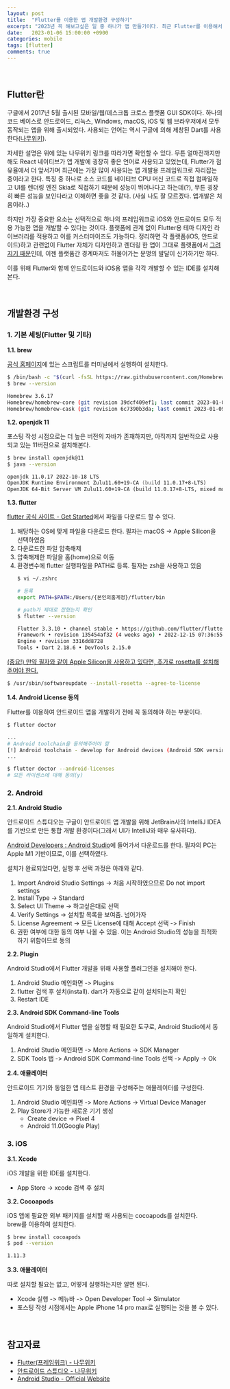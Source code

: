 ```yaml
---
layout: post
title:  "Flutter를 이용한 앱 개발환경 구성하기" 
excerpt: "2023년 꼭 해보고싶은 일 중 하나가 앱 만들기이다. 최근 Flutter를 이용해서 굉장히 쉽고 빠르게 앱을 만들 수 있다고 하여 이를 공부해보기로 하였다. Flutter는 Google에서 만들었으며, 공식 홈페이지에서는 '하나의 코드베이스로 모바일, 웹, 데스크톱에서 네이티브로 컴파일 되는 구글의 아름다운 UI 툴킷'이라고 표현하고 있다. 이번 포스팅에서는 Apple M1 macOS에서 Flutter 개발환경을 구성한 내용을 작성해본다."
date:   2023-01-06 15:00:00 +0900
categories: mobile
tags: [flutter]
comments: true
---
```


<br>

## Flutter란

구글에서 2017년 5월 출시된 모바일/웹/데스크톱 크로스 플랫폼 GUI SDK이다. 하나의 코드 베이스로 안드로이드, 리눅스, Windows, macOS, iOS 및 웹 브라우저에서 모두 동작되는 앱을 위해 출시되었다. 사용되는 언어는 역시 구글에 의해 제창된 Dart를 사용한다([나무위키](https://namu.wiki/w/Flutter(%ED%94%84%EB%A0%88%EC%9E%84%EC%9B%8C%ED%81%AC))).

자세한 설명은 위에 있는 나무위키 링크를 따라가면 확인할 수 있다. 무튼 얼마전까지만 해도 React 네이티브가 앱 개발에 굉장히 좋은 언어로 사용되고 있었는데, Flutter가 점유율에서 더 앞서가며 최근에는 가장 많이 사용되는 앱 개발용 프레임워크로 자리잡는 중이라고 한다. 특징 중 하나로 소스 코드를 네이티브 CPU 머신 코드로 직접 컴파일하고 UI를 렌더링 엔진 Skia로 직접하기 때문에 성능이 뛰어나다고 하는데(?), 무튼 굉장히 빠른 성능을 보인다라고 이해하면 좋을 것 같다. (사실 나도 잘 모르겠다. 앱개발은 처음이라..)

하지만 가장 중요한 요소는 선택적으로 하나의 프레임워크로 iOS와 안드로이드 모두 적용 가능한 앱을 개발할 수 있다는 것이다. 플랫폼에 관계 없이 Flutter용 테마 디자인 라이브러리를 적용하고 이를 커스터마이즈도 가능하다. 정리하면 각 플랫폼(iOS, 안드로이드)하고 관련없이 Flutter 자체가 디자인하고 렌더링 한 앱이 그대로 플랫폼에서 <u>그려지기 때문</u>인데, 이젠 플랫폼간 경계마저도 허물어가는 문명의 발달이 신기하기만 하다.

이를 위해 Flutter와 함께 안드로이드와 iOS용 앱을 각각 개발할 수 있는 IDE를 설치해본다.

<br>

## 개발환경 구성

### 1. 기본 세팅(Flutter 및 기타) 

**1.1. brew**

[공식 홈페이지](https://brew.sh/index_ko)에 있는 스크립트를 터미널에서 실행하여 설치한다. 

```bash
$ /bin/bash -c "$(curl -fsSL https://raw.githubusercontent.com/Homebrew/install/HEAD/install.sh)"
$ brew --version

Homebrew 3.6.17
Homebrew/homebrew-core (git revision 39dcf409ef1; last commit 2023-01-09)
Homebrew/homebrew-cask (git revision 6c7390b3da; last commit 2023-01-09)
```
**1.2. openjdk 11**

포스팅 작성 시점으로는 더 높은 버전의 자바가 존재하지만, 아직까지 일반적으로 사용되고 있는 11버전으로 설치해본다.

```zsh
$ brew install openjdk@11
$ java --version

openjdk 11.0.17 2022-10-18 LTS
OpenJDK Runtime Environment Zulu11.60+19-CA (build 11.0.17+8-LTS)
OpenJDK 64-Bit Server VM Zulu11.60+19-CA (build 11.0.17+8-LTS, mixed mode)
```

**1.3. flutter**

[flutter 공식 사이트 - Get Started](https://docs.flutter.dev/get-started/install)에서 파일을 다운로드 할 수 있다. 
1. 해당하는 OS에 맞게 파일을 다운로드 한다. 필자는 macOS -> Apple Silicon을 선택하였음
2. 다운로드한 파일 압축해제
3. 압축해제한 파일을 홈(home)으로 이동
4. 환경변수에 flutter 실행파일을 PATH로 등록. 필자는 zsh을 사용하고 있음
    ```bash
    $ vi ~/.zshrc

    # 등록
    export PATH=$PATH:/Users/{본인의홈계정}/flutter/bin    

    # path가 제대로 잡혔는지 확인
    $ flutter --version

    Flutter 3.3.10 • channel stable • https://github.com/flutter/flutter.git
    Framework • revision 135454af32 (4 weeks ago) • 2022-12-15 07:36:55 -0800
    Engine • revision 3316dd8728
    Tools • Dart 2.18.6 • DevTools 2.15.0
    ```

<u>(중요!) 만약 필자와 같이 Apple Silicon을 사용하고 있다면, 추가로 rosetta를 설치해주어야 한다.</u>

```bash
$ /usr/sbin/softwareupdate --install-rosetta --agree-to-license
```

**1.4. Android License 동의**

Flutter를 이용하여 안드로이드 앱을 개발하기 전에 꼭 동의해야 하는 부분이다.

```bash
$ flutter doctor

...
# Android toolchain을 동의해주어야 함
[!] Android toolchain - develop for Android devices (Android SDK version 33.0.1)
...

$ flutter doctor --android-licenses
# 모든 라이센스에 대해 동의(y)
```

### 2. Android

**2.1. Android Studio**

안드로이드 스튜디오는 구글이 안드로이드 앱 개발을 위해 JetBrain사의 IntelliJ IDEA를 기반으로 만든 통합 개발 환경이다(그래서 UI가 IntelliJ와 매우 유사하다). 

[Android Developers : Android Studio](https://developer.android.com/studio)에 들어가서 다운로드를 한다. 필자의 PC는 Apple M1 기반이므로, 이를 선택하였다.

설치가 완료되었다면, 실행 후 선택 과정은 아래와 같다.
1. Import Android Studio Settings -> 처음 시작하였으므로 Do not import settings
2. Install Type -> Standard
3. Select UI Theme -> 하고싶은대로 선택
4. Verify Settings -> 설치할 목록을 보여줌. 넘어가자
5. License Agreement -> 모든 License에 대해 Accept 선택 -> Finish
6. 권한 여부에 대한 동의 여부 나올 수 있음. 이는 Android Studio의 성능을 최적화 하기 위함이므로 동의

**2.2. Plugin**

Android Studio에서 Flutter 개발을 위해 사용할 플러그인을 설치해야 한다.
1. Android Studio 메인화면 -> Plugins
2. flutter 검색 후 설치(install). dart가 자동으로 같이 설치되는지 확인
3. Restart IDE

**2.3. Android SDK Command-line Tools**

Android Studio에서 Flutter 앱을 실행할 때 필요한 도구로, Android Studio에서 동일하게 설치한다.
1. Android Studio 메인화면 -> More Actions -> SDK Manager
2. SDK Tools 탭 -> Android SDK Command-line Tools 선택 -> Apply -> Ok

**2.4. 애뮬레이터**

안드로이드 기기와 동일한 앱 테스트 환경을 구성해주는 애뮬레이터를 구성한다.
1. Android Studio 메인화면 -> More Actions -> Virtual Device Manager
2. Play Store가 가능한 새로운 기기 생성
    - Create device -> Pixel 4
    - Android 11.0(Google Play)

### 3. iOS

**3.1. Xcode**

iOS 개발을 위한 IDE를 설치한다. 
- App Store -> xcode 검색 후 설치

**3.2. Cocoapods**

iOS 앱에 필요한 외부 패키지를 설치할 때 사용되는 cocoapods를 설치한다.  
brew를 이용하여 설치한다.

```bash
$ brew install cocoapods
$ pod --version

1.11.3
```

**3.3. 애뮬레이터**

따로 설치할 필요는 없고, 어떻게 실행하는지만 알면 된다.
- Xcode 실행 -> 메뉴바 -> Open Developer Tool -> Simulator
- 포스팅 작성 시점에서는 Apple iPhone 14 pro max로 실행되는 것을 볼 수 있다.

<br>

## 참고자료

- [Flutter(프레임워크) - 나무위키](https://namu.wiki/w/Flutter(%ED%94%84%EB%A0%88%EC%9E%84%EC%9B%8C%ED%81%AC))
- [안드로이드 스튜디오 - 나무위키](https://namu.wiki/w/%EC%95%88%EB%93%9C%EB%A1%9C%EC%9D%B4%EB%93%9C%20%EC%8A%A4%ED%8A%9C%EB%94%94%EC%98%A4)
- [Android Studio - Official Website](https://developer.android.com/studio)
